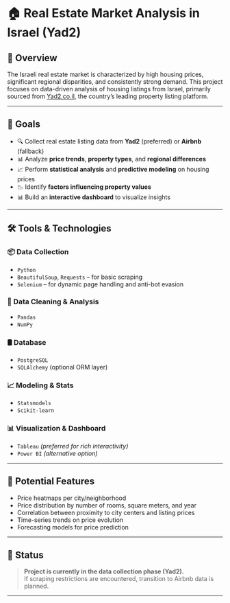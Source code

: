 # 🏠 Real Estate Market Analysis in Israel (Yad2)

## 📌 Overview
The Israeli real estate market is characterized by high housing prices, significant regional disparities, and consistently strong demand. This project focuses on data-driven analysis of housing listings from Israel, primarily sourced from [Yad2.co.il](https://www.yad2.co.il), the country’s leading property listing platform.


---

## 🎯 Goals

- 🔍 Collect real estate listing data from **Yad2** (preferred) or **Airbnb** (fallback)
- 📊 Analyze **price trends**, **property types**, and **regional differences**
- 📈 Perform **statistical analysis** and **predictive modeling** on housing prices
- 📉 Identify **factors influencing property values**
- 📊 Build an **interactive dashboard** to visualize insights

---

## 🛠️ Tools & Technologies

### 📦 Data Collection
- `Python`
- `BeautifulSoup`, `Requests` – for basic scraping
- `Selenium` – for dynamic page handling and anti-bot evasion

### 🧹 Data Cleaning & Analysis
- `Pandas`
- `NumPy`

### 🛢️ Database
- `PostgreSQL`
- `SQLAlchemy` (optional ORM layer)

### 📈 Modeling & Stats
- `Statsmodels`
- `Scikit-learn`

### 📊 Visualization & Dashboard
- `Tableau` *(preferred for rich interactivity)*
- `Power BI` *(alternative option)*

---

## 🔮 Potential Features

- Price heatmaps per city/neighborhood
- Price distribution by number of rooms, square meters, and year
- Correlation between proximity to city centers and listing prices
- Time-series trends on price evolution
- Forecasting models for price prediction

---

## 🚧 Status

> **Project is currently in the data collection phase (Yad2).**  
> If scraping restrictions are encountered, transition to Airbnb data is planned.

---



